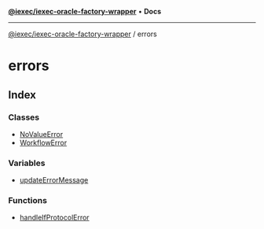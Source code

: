 [**@iexec/iexec-oracle-factory-wrapper**](../../README.md) • **Docs**

***

[@iexec/iexec-oracle-factory-wrapper](../../globals.md) / errors

# errors

## Index

### Classes

- [NoValueError](classes/NoValueError.md)
- [WorkflowError](classes/WorkflowError.md)

### Variables

- [updateErrorMessage](variables/updateErrorMessage.md)

### Functions

- [handleIfProtocolError](functions/handleIfProtocolError.md)
